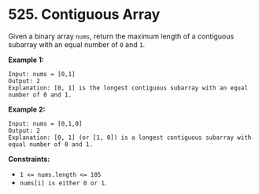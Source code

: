 # 525. Contiguous Array

Given a binary array `nums`, return the maximum length of a contiguous subarray with an equal number of `0` and `1`.

 

**Example 1:**
```
Input: nums = [0,1]
Output: 2
Explanation: [0, 1] is the longest contiguous subarray with an equal number of 0 and 1.
```

**Example 2:**
```
Input: nums = [0,1,0]
Output: 2
Explanation: [0, 1] (or [1, 0]) is a longest contiguous subarray with equal number of 0 and 1.
 ```

**Constraints:**

- `1 <= nums.length <= 105`
- `nums[i] is either 0 or 1`.
